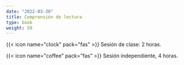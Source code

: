 ```yaml
---
date: "2022-03-30"
title: Comprensión de lectura
type: book
weight: 50
---
```


<!--more-->

{{< icon name="clock" pack="fas" >}} Sesión de clase: 2 horas.

{{< icon name="coffee" pack="fas" >}} Sesión independiente, 4 horas.


